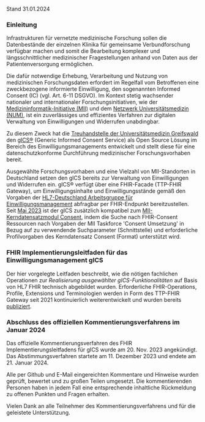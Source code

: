 Stand 31.01.2024

### Einleitung

Infrastrukturen für vernetzte medizinische Forschung sollen die Datenbestände der einzelnen Klinika für gemeinsame Verbundforschung verfügbar machen und somit die Bearbeitung komplexer und längsschnittlicher medizinischer Fragestellungen anhand von Daten aus der Patientenversorgung ermöglichen.

Die dafür notwendige Erhebung, Verarbeitung und Nutzung von medizinischen Forschungsdaten erfordert im Regelfall vom Betroffenen eine zweckbezogene informierte Einwilligung, den sogenannten Informed Consent (IC) (vgl. Art. 6-11 DSGVO). Im Kontext stetig wachsender nationaler und internationaler Forschungsinitiativen, wie der [Medizininformatik-Initiative (MII)](https://www.medizininformatik-initiative.de/) und dem [Netzwerk Universitätsmedizin (NUM)](https://www.netzwerk-universitaetsmedizin.de/), ist ein zuverlässiges und effizientes Verfahren zur digitalen Verwaltung von Einwilligungen und Widerrufen unabdingbar.

Zu diesem Zweck hat die [Treuhandstelle der Universitätsmedizin Greifswald](https://www.ths-greifswald.de) den [gICS®](https://www.ths-greifswald.de/gics) (Generic Informed Consent Service) als Open Source Lösung im Bereich des Einwilligungsmanagements entwickelt und stellt diese für eine datenschutzkonforme Durchführung medizinischer Forschungsvorhaben bereit.

Ausgewählte Forschungsvorhaben und eine Vielzahl von MII-Standorten in Deutschland setzen den gICS bereits zur Verwaltung von Einwilligungen und Widerrufen ein. gICS® verfügt über eine FHIR-Facade (TTP-FHIR Gateway), um Einwilligungsinhalte und Einwilligungsstände gemäß den Vorgaben der [HL7-Deutschland Arbeitsgruppe für Einwilligungsmanagement](https://ig.fhir.de/einwilligungsmanagement/stable/) abfragbar per FHIR-Endpunkt bereitzustellen. Seit [Mai 2023](https://www.ths-greifswald.de/gics/releasenotes) ist der gICS zusätzlich kompatibel zum [MII-Kerndatensatzmodul Consent](https://www.medizininformatik-initiative.de/Kerndatensatz/Modul_Consent/IGMIIKDSModulConsent.html), indem die Suche nach FHIR-Consent Ressourcen nach Vorgaben der MII Taskforce 'Consent Umsetzung' in Bezug auf zu verwendende Suchparameter (Schnittstelle) und erforderliche Profilvorgaben des Kerndatensatz Consent (Format) unterstützt wird.  

### FHIR Implementierungsleitfaden für das Einwilligungsmanagement gICS
Der hier vorgelegte Leitfaden beschreibt, wie die nötigen fachlichen Operationen zur *Realisierung ausgewählter gICS-Funktionalitäten* auf Basis von HL7 FHIR technisch abgebildet wurden. Erforderliche FHIR-Operations, Profile, Extensions und Terminologien werden in Form des TTP-FHIR Gateway seit 2021 kontinuierlich weiterentwickelt und wurden bereits [publiziert](https://doi.org/10.21203/rs.3.rs-1053445/v1).

### Abschluss des offiziellen Kommentierungsverfahrens im Januar 2024

Das offizielle Kommentierungsverfahren des FHIR Implementierungsleitfadens für gICS wurde am 20. Nov. 2023 angekündigt.
Das Abstimmungsverfahren startete am 11. Dezember 2023 und endete am 21. Januar 2024.

Alle per Github und E-Mail eingereichten Kommentare und Hinweise wurden geprüft, bewertet und zu großen Teilen umgesetzt.
Die kommentierenden Personen haben in jedem Fall eine entsprechende inhaltliche Rückmeldung zu offenen Punkten und Fragen erhalten.

Vielen Dank an alle Teilnehmer des Kommentierungsverfahrens und für die geleistete Unterstützung.